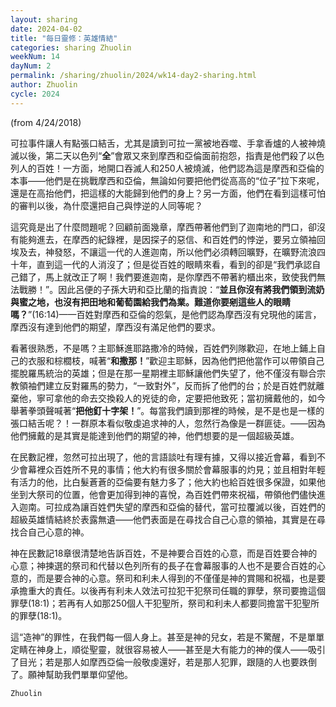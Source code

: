 ```yaml
---
layout: sharing
date: 2024-04-02
title: "每日靈修：英雄情結"
categories: sharing Zhuolin
weekNum: 14
dayNum: 2
permalink: /sharing/zhuolin/2024/wk14-day2-sharing.html
author: Zhuolin
cycle: 2024
---
```

(from 4/24/2018)

可拉事件讓人有點張口結舌，尤其是讀到可拉一黨被地吞噬、手拿香爐的人被神燒滅以後，第二天以色列“**全**”會眾又來到摩西和亞倫面前抱怨，指責是他們殺了以色列人的百姓！一方面，地開口吞滅人和250人被燒滅，他們認為這是摩西和亞倫的本事——他們是在挑戰摩西和亞倫，無論如何要把他們從高高的“位子”拉下來呢，還是在高抬他們，把這樣的大能歸到他們的身上？另一方面，他們在看到這樣可怕的審判以後，為什麼還把自己與悖逆的人同等呢？  

這究竟是出了什麼問題呢？回顧前面幾章，摩西帶著他們到了迦南地的門口，卻沒有能夠進去，在摩西的紀錄裡，是因探子的惡信、和百姓們的悖逆，要另立領袖回埃及去，神發怒，不讓這一代的人進迦南，所以他們必須轉回曠野，在曠野流浪四十年，直到這一代的人消沒了；但是從百姓的眼睛來看，看到的卻是“我們承認自己錯了，馬上就改正了啊！我們要進迦南，是你摩西不帶著約櫃出來，致使我們無法戰勝！”。因此呂便的子孫大玬和亞比蘭的指責說：“**並且你沒有將我們領到流奶與蜜之地，也沒有把田地和葡萄園給我們為業。難道你要剜這些人的眼睛嗎？**”(16:14)——百姓對摩西和亞倫的怨氣，是他們認為摩西沒有兌現他的諾言，摩西沒有達到他們的期望，摩西沒有滿足他們的要求。  

看著很熟悉，不是嗎？主耶穌進耶路撒冷的時候，百姓們列隊歡迎，在地上鋪上自己的衣服和棕櫚枝，喊著“**和撒那！**”歡迎主耶穌，因為他們把他當作可以帶領自己擺脫羅馬統治的英雄；但是在那一星期裡主耶穌讓他們失望了，他不僅沒有聯合宗教領袖們建立反對羅馬的勢力，“一致對外”，反而拆了他們的台；於是百姓們就離棄他，寧可拿他的命去交換殺人的兇徒的命，定要把他致死；當初擁戴他的，如今舉著拳頭聲喊著“**把他釘十字架！**”。每當我們讀到那裡的時候，是不是也是一樣的張口結舌呢？！一群原本看似敬虔追求神的人，忽然行為像是一群匪徒。——因為他們擁戴的是其實是能達到他們的期望的神，他們想要的是一個超級英雄。  

在民數記裡，忽然可拉出現了，他的言語談吐有理有據，又得以接近會幕，看到不少會幕裡众百姓所不見的事情；他大約有很多關於會幕服事的灼見；並且相對年輕有活力的他，比白髮蒼蒼的亞倫要有魅力多了；他大約也給百姓很多保證，如果他坐到大祭司的位置，他會更加得到神的喜悅，為百姓們帶來祝福，帶領他們儘快進入迦南。可拉成為讓百姓們失望的摩西和亞倫的替代，當可拉覆滅以後，百姓們的超級英雄情結終於表露無遺——他們表面是在尋找合自己心意的領袖，其實是在尋找合自己心意的神。  

神在民數記18章很清楚地告訴百姓，不是神要合百姓的心意，而是百姓要合神的心意；神揀選的祭司和代替以色列所有的長子在會幕服事的人也不是要合百姓的心意的，而是要合神的心意。祭司和利未人得到的不僅僅是神的賞賜和祝福，也是要承擔重大的責任。以後再有利未人效法可拉犯干犯祭司任職的罪孽，祭司要擔這個罪孽(18:1)；若再有人如那250個人干犯聖所，祭司和利未人都要同擔當干犯聖所的罪孽(18:1)。  

這“造神”的罪性，在我們每一個人身上。甚至是神的兒女，若是不驚醒，不是單單定睛在神身上，順從聖靈，就很容易被人——甚至是大有能力的神的僕人——吸引了目光；若是那人如摩西亞倫一般敬虔還好，若是那人犯罪，跟隨的人也要跌倒了。願神幫助我們單單仰望他。  

`Zhuolin`  
